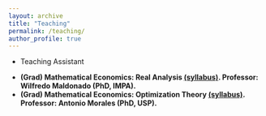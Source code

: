 ```yaml
---
layout: archive
title: "Teaching"
permalink: /teaching/
author_profile: true
---
```


* Teaching Assistant
- **(Grad) Mathematical Economics: Real Analysis [(syllabus)](https://uspdigital.usp.br/janus/componente/disciplinasOferecidasInicial.jsf?action=3&sgldis=EAE5841). Professor: Wilfredo Maldonado (PhD, IMPA).**
- **(Grad) Mathematical Economics: Optimization Theory [(syllabus)](https://uspdigital.usp.br/janus/componente/disciplinasOferecidasInicial.jsf?action=3&sgldis=EAE5841). Professor: Antonio Morales (PhD, USP).**
